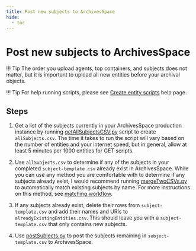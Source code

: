 ```yaml
---
title: Post new subjects to ArchivesSpace
hide:
  - toc
---
```


# Post new subjects to ArchivesSpace

!!! Tip
    The order you upload agents, top containers, and subjects does not matter, but it is important to upload all new entities before your archival objects.

!!! Tip
    For help running scripts, please see [Create entity scripts](../python-scripts/running-the-scripts.md) help page.

## Steps
1. Get a list of the subjects currently in your ArchivesSpace production instance by running [getAllSubjectsCSV.py](https://github.com/mjanowiecki/archivesspace-collection-ingest/blob/main/get-existing-entities/getSubjectsCSV.py) script to create `allSubjects.csv`. The time it takes to run the script will vary based on the number of entities and your internet speed, but in general, allow at least 5 minutes per 1000 entities for GET scripts.

2. Use `allSubjects.csv` to determine if any of the subjects in your completed `subject-template.csv` already exist in ArchivesSpace. While you can use any method you are comfortable with to determine if any subjects already exist, I would recommend running [mergeTwoCSVs.py]() to automatically match existing subjects by name. For more instructions on this method, see [matching workflow](../python-scripts/matching-names.md).

3. If any subjects already exist, delete their rows from `subject-template.csv` and add their names and URIs to `alreadyExistingEntities.csv`. This should leave you with a `subject-template.csv` that only contains new subjects.

4. Use [postSubjects.py](https://github.com/mjanowiecki/archivesspace-collection-ingest/blob/main/create-entities/postSubjects.py) to post the subjects remaining in `subject-template.csv` to ArchivesSpace.
